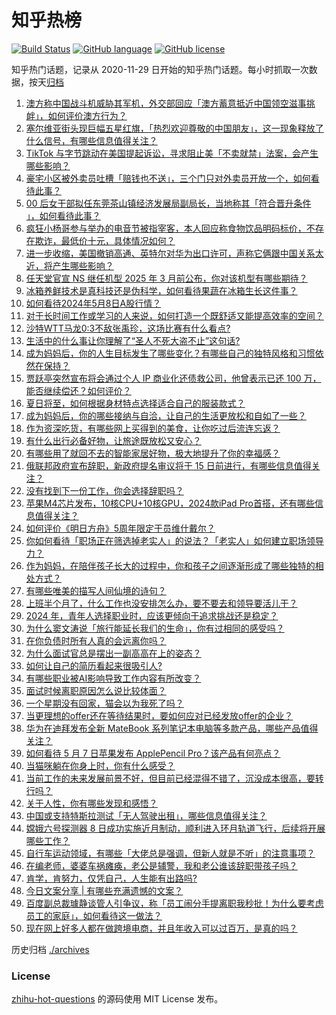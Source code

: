 # 知乎热榜
[![Build Status](https://github.com/ToWeLong/zhihu-hot-questions/workflows/CI/badge.svg)](https://github.com/ToWeLong/zhihu-hot-questions/actions)
[![GitHub language](https://img.shields.io/badge/language-golang-orange.svg)](https://golang.org/)
[![GitHub license](https://img.shields.io/github/license/ToWeLong/zhihu-hot-questions)](https://github.com/ToWeLong/zhihu-hot-questions/blob/main/LICENSE)

知乎热门话题，记录从 2020-11-29 日开始的知乎热门话题。每小时抓取一次数据，按天[归档](./archives)

<!-- BEGIN -->

1. [澳方称中国战斗机威胁其军机，外交部回应「澳方蓄意抵近中国领空滋事挑衅」，如何评价澳方行为？](https://www.zhihu.com/question/655242590)
1. [塞尔维亚街头现巨幅五星红旗，「热烈欢迎尊敬的中国朋友」，这一现象释放了什么信号，有哪些信息值得关注？](https://www.zhihu.com/question/655160434)
1. [TikTok 与字节跳动在美国提起诉讼，寻求阻止美「不卖就禁」法案，会产生哪些影响？](https://www.zhihu.com/question/655311736)
1. [豪宅小区被外卖员吐槽「赔钱也不送」，三个门只对外卖员开放一个，如何看待此事？](https://www.zhihu.com/question/655211306)
1. [00 后女干部拟任东莞茶山镇经济发展局副局长，当地称其「符合晋升条件 」，如何看待此事？](https://www.zhihu.com/question/655233703)
1. [疯狂小杨哥参与举办的电音节被指宰客，本人回应称食物饮品明码标价，不存在欺诈，最低价十元，具体情况如何？](https://www.zhihu.com/question/655264588)
1. [进一步收缩，美国撤销高通、英特尔对华为出口许可，声称它俩跟中国关系太近，将产生哪些影响？](https://www.zhihu.com/question/655316981)
1. [任天堂官宣 NS 继任机型 2025 年 3 月前公布，你对该机型有哪些期待？](https://www.zhihu.com/question/655241973)
1. [冰箱养鲜技术是真科技还是伪科学，如何看待果蔬在冰箱生长这件事？](https://www.zhihu.com/question/655177881)
1. [如何看待2024年5月8日A股行情？](https://www.zhihu.com/question/655239587)
1. [对于长时间工作或学习的人来说，如何打造一个既舒适又能提高效率的空间？](https://www.zhihu.com/question/655280880)
1. [沙特WTT马龙0:3不敌张禹珍，这场比赛有什么看点?](https://www.zhihu.com/question/655176372)
1. [生活中的什么事让你理解了“圣人不死大盗不止”这句话?](https://www.zhihu.com/question/622710159)
1. [成为妈妈后，你的人生目标发生了哪些变化？有哪些自己的独特风格和习惯依然在保持？](https://www.zhihu.com/question/654622462)
1. [贾跃亭突然宣布将会通过个人 IP 商业化还债救公司，他曾表示已还 100 万，能否继续偿还？如何评价？](https://www.zhihu.com/question/655248398)
1. [夏日将至，如何根据身材特点选择适合自己的服装款式？](https://www.zhihu.com/question/655280876)
1. [成为妈妈后，你的哪些接纳与自洽，让自己的生活更放松和自如了一些？](https://www.zhihu.com/question/654611769)
1. [作为资深吃货，有哪些网上买得到的美食，让你吃过后流连忘返？](https://www.zhihu.com/question/655280871)
1. [有什么出行必备好物，让旅途既放松又安心？](https://www.zhihu.com/question/655280858)
1. [有哪些用了就回不去的智能家居好物，极大地提升了你的幸福感？](https://www.zhihu.com/question/655280868)
1. [俄联邦政府宣布辞职，新政府提名审议将于 15 日前进行，有哪些信息值得关注？](https://www.zhihu.com/question/655310083)
1. [没有找到下一份工作，你会选择辞职吗？](https://www.zhihu.com/question/654358314)
1. [苹果M4芯片发布，10核CPU+10核GPU，2024款iPad Pro首搭，还有哪些信息值得关注？](https://www.zhihu.com/question/655277608)
1. [如何评价《明日方舟》5周年限定干员维什戴尔？](https://www.zhihu.com/question/654304287)
1. [你如何看待「职场正在筛选掉老实人」的说法？「老实人」如何建立职场领导力？](https://www.zhihu.com/question/653786953)
1. [作为妈妈，在陪伴孩子长大的过程中，你和孩子之间逐渐形成了哪些独特的相处方式？](https://www.zhihu.com/question/654612141)
1. [有哪些唯美的描写人间仙境的诗句？](https://www.zhihu.com/question/654851663)
1. [上班半个月了，什么工作也没安排怎么办，要不要去和领导要活儿干？](https://www.zhihu.com/question/654060408)
1. [2024 年，青年人选择职业时，应该更倾向于追求挑战还是稳定？](https://www.zhihu.com/question/653723731)
1. [为什么窦文涛说「旅行能延长我们的生命」，你有过相同的感受吗？](https://www.zhihu.com/question/655321589)
1. [在你负债时所有人真的会远离你吗？](https://www.zhihu.com/question/655052364)
1. [为什么面试官总是摆出一副高高在上的姿态？](https://www.zhihu.com/question/654162281)
1. [如何让自己的简历看起来很吸引人?](https://www.zhihu.com/question/652576540)
1. [有哪些职业被AI影响导致工作内容有所改变？](https://www.zhihu.com/question/653199447)
1. [面试时候离职原因怎么说比较体面？](https://www.zhihu.com/question/654053077)
1. [一个星期没有回家，猫会以为我死了吗？](https://www.zhihu.com/question/643736560)
1. [当更理想的offer还在等待结果时，要如何应对已经发放offer的企业？](https://www.zhihu.com/question/652073827)
1. [华为在迪拜发布全新 MateBook 系列笔记本电脑等多款产品，哪些产品值得关注？](https://www.zhihu.com/question/655313849)
1. [如何看待 5 月 7 日苹果发布 ApplePencil Pro？该产品有何亮点？](https://www.zhihu.com/question/655277332)
1. [当猫咪躺在你身上时，你有什么感受？](https://www.zhihu.com/question/652390517)
1. [当前工作的未来发展前景不好，但目前已经混得不错了，沉没成本很高，要转行吗？](https://www.zhihu.com/question/652074716)
1. [关于人性，你有哪些发现和感悟？](https://www.zhihu.com/question/473818502)
1. [中国或支持特斯拉测试「无人驾驶出租」，哪些信息值得关注？](https://www.zhihu.com/question/655316300)
1. [嫦娥六号探测器 8 日成功实施近月制动，顺利进入环月轨道飞行，后续将开展哪些工作？](https://www.zhihu.com/question/655321895)
1. [自行车运动领域，有哪些「大佬总是强调，但新人就是不听」的注意事项？](https://www.zhihu.com/question/654594530)
1. [在编老师，婆婆车祸瘫痪，老公是辅警，我和老公谁该辞职带孩子吗？](https://www.zhihu.com/question/654796206)
1. [肯学，肯努力，仅凭自己，人生能有出路吗?](https://www.zhihu.com/question/654787443)
1. [今日文案分享 | 有哪些充满遗憾的文案？](https://www.zhihu.com/question/655232251)
1. [百度副总裁璩静谈管人引争议，称「员工闹分手提离职我秒批！为什么要考虑员工的家庭」，如何看待这一做法？](https://www.zhihu.com/question/655203171)
1. [现在网上好多人都在做跨境电商，并且年收入可以过百万，是真的吗？](https://www.zhihu.com/question/364411775)

<!-- END -->

历史归档 [./archives](./archives)


### License
[zhihu-hot-questions](https://github.com/towelong/zhihu-hot-questions) 的源码使用 MIT License 发布。
